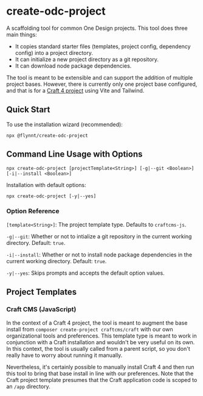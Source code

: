 # create-odc-project
A scaffolding tool for common One Design projects. This tool does three main things:
- It copies standard starter files (templates, project config, dependency config) into a project directory.
- It can initialize a new project directory as a git repository.
- It can download node package dependencies.

The tool is meant to be extensible and can support the addition of multiple project bases. However, there is currently only one project base configured, and that is for a [Craft 4 project](#craft-cms-javascript) using Vite and Tailwind.

## Quick Start
To use the installation wizard (recommended):

`npx @flynnt/create-odc-project`

## Command Line Usage with Options
`npx create-odc-project [projectTemplate<String>] [-g|--git <Boolean>] [-i|--install <Boolean>]`

Installation with default options:

`npx create-odc-project [-y|--yes]`

### Option Reference

`[template<String>]`: The project template type. Defaults to `craftcms-js`.

`-g|--git`: Whether or not to intialize a git repository in the current working directory. Default: `true`.

`-i|--install`: Whether or not to install node package dependencies in the current working directory. Default: `true`.

`-y|--yes`: Skips prompts and accepts the default option values.

## Project Templates
### Craft CMS (JavaScript)
In the context of a Craft 4 project, the tool is meant to augment the base install from `composer create-project craftcms/craft` with our own organizational tools and preferences. This template type is meant to work in conjunction with a Craft installation and wouldn't be very useful on its own. In this context, the tool is usually called from a parent script, so you don't really have to worry about running it manually.

Nevertheless, it's certainly possible to manually install Craft 4 and then run this tool to bring that base install in line with our preferences. Note that the Craft project template presumes that the Craft application code is scoped to an `/app` directory.
